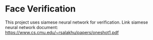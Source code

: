 # Face Verification
This project uses siamese neural network for verification.
Link siamese neural network document: https://www.cs.cmu.edu/~rsalakhu/papers/oneshot1.pdf
